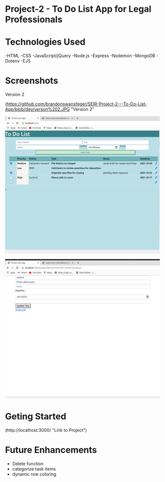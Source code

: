 # Project-2 - To Do List App for Legal Professionals 


# Technologies Used

-HTML
-CSS
-JavaScript/jQuery
-Node.js
-Express
-Nodemon
-MongoDB
-Dotenv
-EJS



# Screenshots

Version 2

(https://github.com/brandonswansfeger/SEIR-Project-2---To-Do-List-App/blob/dev/verson%202.JPG "Version 2"

![alt text](https://github.com/brandonswansfeger/SEIR-Project-2---To-Do-List-App/blob/dev/Screen%20Shot_Main%20page.PNG "Main page screen shot")

![alt text](https://github.com/brandonswansfeger/SEIR-Project-2---To-Do-List-App/blob/dev/screen%20shot_update%20page.PNG "Update page screen shot")


# Geting Started

(http://localhost:3000/ "Link to Project")

# Future Enhancements

- Delete function
- categorize task items
- dynamic row coloring

